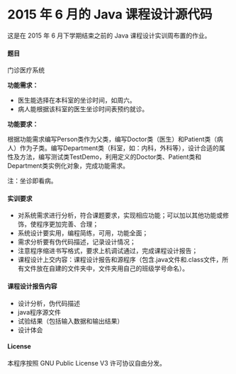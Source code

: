 # 2015 年 6 月的 Java 课程设计源代码

这是在 2015 年 6 月下学期结束之前的 Java 课程设计实训周布置的作业。


#### 题目

门诊医疗系统

**功能需求：**

* 医生能选择在本科室的坐诊时间，如周六。
* 病人能根据该科室的医生坐诊时间表预约就诊。

**功能要求：**

根据功能需求编写Person类作为父类，编写Doctor类（医生）和Patient类（病人）作为子类。编写Department类（科室，如：内科，外科等），设计合适的属性及方法，编写测试类TestDemo，利用定义的Doctor类、Patient类和Department类实例化对象，完成功能需求。

注：坐诊即看病。

#### 实训要求

* 对系统需求进行分析，符合课题要求，实现相应功能；可以加以其他功能或修饰，使程序更加完善、合理；
* 系统设计要实用，编程简练，可用，功能全面；
* 需求分析要有伪代码描述，记录设计情况；
* 注意程序缩进书写格式，要求上机调试通过，完成课程设计报告；
* 课程设计上交内容：课程设计报告和源程序（包含.java文件和.class文件，所有文件放在自建的文件夹中，文件夹用自己的班级学号命名）。

#### 课程设计报告内容

* 设计分析，伪代码描述
* java程序源文件
* 试验结果（包括输入数据和输出结果）
* 设计体会

#### License

本程序按照 GNU Public License V3 许可协议自由分发。
